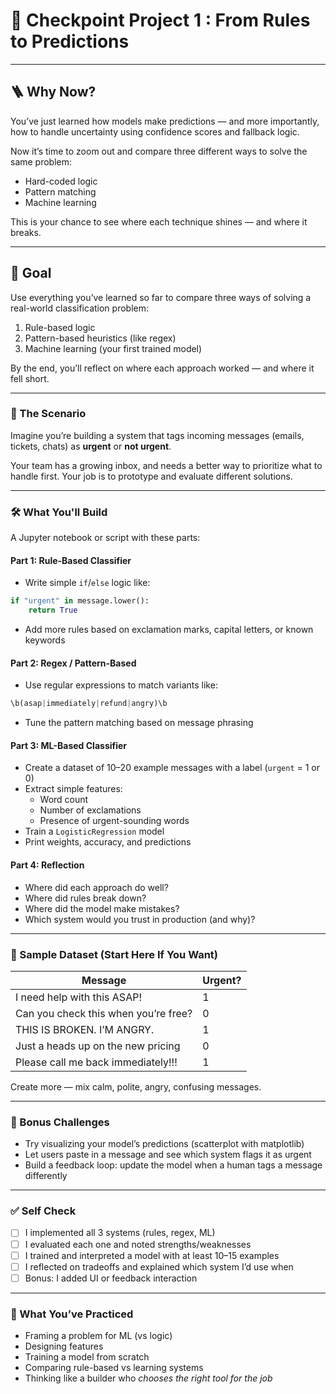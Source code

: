 # 🧠 Checkpoint Project 1 : From Rules to Predictions

---

## 🪜 Why Now?

You’ve just learned how models make predictions — and more importantly, how to handle uncertainty using confidence scores and fallback logic.

Now it’s time to zoom out and compare three different ways to solve the same problem:

- Hard-coded logic
- Pattern matching
- Machine learning

This is your chance to see where each technique shines — and where it breaks.

---

## 🎯 Goal

Use everything you’ve learned so far to compare three ways of solving a real-world classification problem:

1. Rule-based logic
2. Pattern-based heuristics (like regex)
3. Machine learning (your first trained model)

By the end, you’ll reflect on where each approach worked — and where it fell short.

---

### 🧠 The Scenario

Imagine you’re building a system that tags incoming messages (emails, tickets, chats) as **urgent** or **not urgent**.

Your team has a growing inbox, and needs a better way to prioritize what to handle first. Your job is to prototype and evaluate different solutions.

---

### 🛠️ What You'll Build

A Jupyter notebook or script with these parts:

#### Part 1: Rule-Based Classifier

- Write simple `if`/`else` logic like:

```python
if "urgent" in message.lower():
    return True
```

- Add more rules based on exclamation marks, capital letters, or known keywords

#### Part 2: Regex / Pattern-Based

- Use regular expressions to match variants like:

```python
\b(asap|immediately|refund|angry)\b
```

- Tune the pattern matching based on message phrasing

#### Part 3: ML-Based Classifier

- Create a dataset of 10–20 example messages with a label (`urgent` = 1 or 0)
- Extract simple features:
  - Word count
  - Number of exclamations
  - Presence of urgent-sounding words
- Train a `LogisticRegression` model
- Print weights, accuracy, and predictions

#### Part 4: Reflection

- Where did each approach do well?
- Where did rules break down?
- Where did the model make mistakes?
- Which system would you trust in production (and why)?

---

### 🧪 Sample Dataset (Start Here If You Want)

| Message                                | Urgent? |
|----------------------------------------|---------|
| I need help with this ASAP!            | 1       |
| Can you check this when you’re free?   | 0       |
| THIS IS BROKEN. I’M ANGRY.             | 1       |
| Just a heads up on the new pricing     | 0       |
| Please call me back immediately!!!     | 1       |

Create more — mix calm, polite, angry, confusing messages.

---

### 🌟 Bonus Challenges

- Try visualizing your model’s predictions (scatterplot with matplotlib)
- Let users paste in a message and see which system flags it as urgent
- Build a feedback loop: update the model when a human tags a message differently

---

### ✅ Self Check

- [ ] I implemented all 3 systems (rules, regex, ML)
- [ ] I evaluated each one and noted strengths/weaknesses
- [ ] I trained and interpreted a model with at least 10–15 examples
- [ ] I reflected on tradeoffs and explained which system I’d use when
- [ ] Bonus: I added UI or feedback interaction

---

### 🏁 What You’ve Practiced

- Framing a problem for ML (vs logic)
- Designing features
- Training a model from scratch
- Comparing rule-based vs learning systems
- Thinking like a builder who *chooses the right tool for the job*